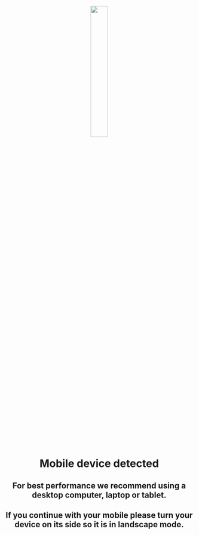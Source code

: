 <p style="text-align: center;"> <img src="info.png" width="30%" /></p>
  <h1><p style = "text-align: center;"><b>Mobile device detected</b></p></h1>
  <h2><p style = "text-align: center;"><b>
  For best performance we recommend using a desktop computer, laptop or tablet.
  </b></p></h2>
  <h2><p style = "text-align: center;"><b>
  If you continue with your mobile please turn your device on its side so it is in landscape mode.</h2></p>